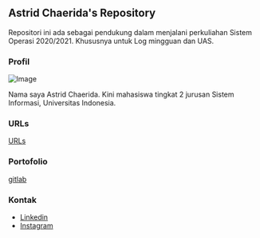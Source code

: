 ## Astrid Chaerida's Repository

Repositori ini ada sebagai pendukung dalam menjalani perkuliahan Sistem Operasi 2020/2021. Khususnya untuk Log mingguan dan UAS.

### Profil
![Image](https://i.ibb.co/SwDLfgJ/232114.jpg)

Nama saya Astrid Chaerida. Kini mahasiswa tingkat 2 jurusan Sistem Informasi, Universitas Indonesia.

### URLs
[URLs](https://astridchrd.github.io/os201/URLs)

### Portofolio
[gitlab](https://gitlab.com/astridchrd)

### Kontak
- [Linkedin](https://www.linkedin.com/in/astrid-chaerida)
- [Instagram](https://www.instagram.com/astridchrd/)
